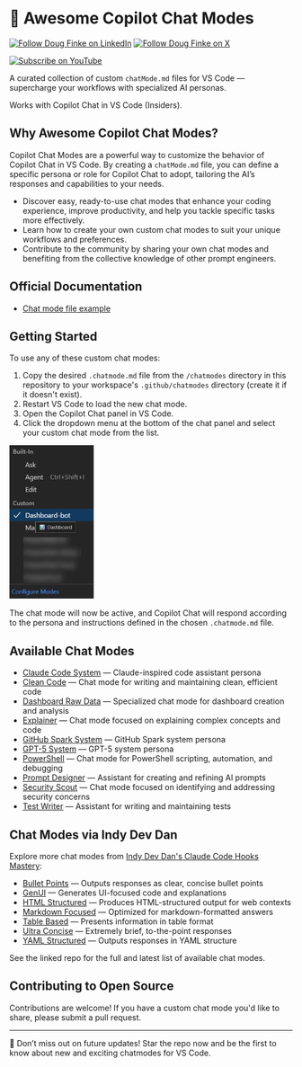 # 🧠 Awesome Copilot Chat Modes

[![Follow Doug Finke on LinkedIn](https://img.shields.io/badge/Follow-Doug%20Finke%20on%20LinkedIn-blue?logo=linkedin&style=flat-square)](https://www.linkedin.com/in/douglasfinke) [![Follow Doug Finke on X](https://img.shields.io/badge/Follow-Doug%20Finke%20on%20X-black?logo=x&style=flat-square)](https://x.com/dfinke)

[![Subscribe on YouTube](https://img.shields.io/badge/Subscribe-YouTube-red?logo=youtube&style=for-the-badge)](https://www.youtube.com/dougfinke/videos)


A curated collection of custom `chatMode.md` files for VS Code — supercharge your workflows with specialized AI personas.

Works with Copilot Chat in VS Code (Insiders).

## Why Awesome Copilot Chat Modes?

Copilot Chat Modes are a powerful way to customize the behavior of Copilot Chat in VS Code. By creating a `chatMode.md` file, you can define a specific persona or role for Copilot Chat to adopt, tailoring the AI’s responses and capabilities to your needs.

- Discover easy, ready-to-use chat modes that enhance your coding experience, improve productivity, and help you tackle specific tasks more effectively.
- Learn how to create your own custom chat modes to suit your unique workflows and preferences.
- Contribute to the community by sharing your own chat modes and benefiting from the collective knowledge of other prompt engineers.

## Official Documentation

- [Chat mode file example](https://code.visualstudio.com/docs/copilot/chat/chat-modes#_chat-mode-file-example)

## Getting Started


To use any of these custom chat modes:

1. Copy the desired `.chatmode.md` file from the `/chatmodes` directory in this repository to your workspace's `.github/chatmodes` directory (create it if it doesn't exist).
2. Restart VS Code to load the new chat mode.
3. Open the Copilot Chat panel in VS Code.
4. Click the dropdown menu at the bottom of the chat panel and select your custom chat mode from the list.

<img src="assets/vscode-custom-mode-selection.png" width=150>

The chat mode will now be active, and Copilot Chat will respond according to the persona and instructions defined in the chosen `.chatmode.md` file.


## Available Chat Modes

- [Claude Code System](chatmodes/claude-code-system.chatmode.md) — Claude-inspired code assistant persona
- [Clean Code](chatmodes/clean-code.chatmode.md) — Chat mode for writing and maintaining clean, efficient code
- [Dashboard Raw Data](chatmodes/dashboard-raw-data.chatmode.md) — Specialized chat mode for dashboard creation and analysis
- [Explainer](chatmodes/explainer.chatmode.md) — Chat mode focused on explaining complex concepts and code
- [GitHub Spark System](chatmodes/github-spark-system.chatmode.md) — GitHub Spark system persona
- [GPT-5 System](chatmodes/gpt5-system.chatmode.md) — GPT-5 system persona
- [PowerShell](chatmodes/powershell.chatmode.md) — Chat mode for PowerShell scripting, automation, and debugging
- [Prompt Designer](chatmodes/prompt-designer.chatmode.md) — Assistant for creating and refining AI prompts
- [Security Scout](chatmodes/security-scout.chatmode.md) — Chat mode focused on identifying and addressing security concerns
- [Test Writer](chatmodes/test-writer.chatmode.md) — Assistant for writing and maintaining tests


## Chat Modes via Indy Dev Dan

Explore more chat modes from [Indy Dev Dan's Claude Code Hooks Mastery](https://github.com/disler/claude-code-hooks-mastery/tree/main/.claude/output-styles):

- [Bullet Points](chatmodes/bullet-points.chatmode.md) — Outputs responses as clear, concise bullet points
- [GenUI](chatmodes/genui.chatmode.md) — Generates UI-focused code and explanations
- [HTML Structured](chatmodes/html-structured.chatmode.md) — Produces HTML-structured output for web contexts
- [Markdown Focused](chatmodes/markdown-focused.chatmode.md) — Optimized for markdown-formatted answers
- [Table Based](chatmodes/table-based.chatmode.md) — Presents information in table format
- [Ultra Concise](chatmodes/ultra-concise.chatmode.md) — Extremely brief, to-the-point responses
- [YAML Structured](chatmodes/yaml-structured.chatmode.md) — Outputs responses in YAML structure

See the linked repo for the full and latest list of available chat modes.

## Contributing to Open Source

Contributions are welcome! If you have a custom chat mode you'd like to share, please submit a pull request.

----
🌟 Don’t miss out on future updates! Star the repo now and be the first to know about new and exciting chatmodes for VS Code.
